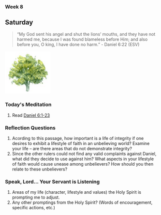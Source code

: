 ### Week 8

## Saturday

> “My God sent his angel and shut the lions’ mouths, and they have not harmed me, because I was found blameless before Him; and also before you, O king, I have done no harm.” - Daniel 6:22 (ESV)

<img src="/assets/img/tree.png" style="width: 150px">

### Today's Meditation
1. Read [Daniel 6:1-23](https://www.biblegateway.com/passage/?search=Daniel+6%3A1-23&version=ESV)

### Reflection Questions
1. Acording to this passage, how important is a life of integrity if one desires to exhibit a lifestyle of faith in an unbelieving world? Examine your life – are there areas that do not demonstrate integrity?
2. Since the other rulers could not find any valid complaints against Daniel, what did they decide to use against him? What aspects in your lifestyle of faith would cause unease among unbelievers? How should you then relate to these unbelievers?

### Speak, Lord... Your Servant is Listening
1. Areas of my life (character, lifestyle and values) the Holy Spirit is prompting me to adjust.
2. Any other promptings from the Holy Spirit? (Words of encouragement, specific actions, etc.)